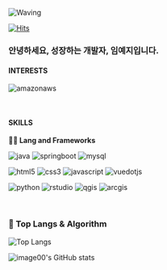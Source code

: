 ![Waving](https://capsule-render.vercel.app/api?type=waving&height=200&text=%20%20%20Zoom%20In,%20Image%20World%&fontAlign=40&fontAlignY=40&color=gradient)

[![Hits](https://hits.seeyoufarm.com/api/count/incr/badge.svg?url=https%3A%2F%2Fgithub.com%2Fimage00%2Fhit-counter&count_bg=%23DC4DC3&title_bg=%23555555&icon=&icon_color=%23E7E7E7&title=hits&edge_flat=false)](https://hits.seeyoufarm.com)

### 안녕하세요, 성장하는 개발자, 임예지입니다.

#### INTERESTS

![amazonaws](https://img.shields.io/badge/amazonaws-232F3E.svg?&style=for-the-badge&logo=amazonaws&logoColor=white)

<br />

#### SKILLS

**🧑‍💻 Lang and Frameworks**
<!-- Oracle의 요청으로 Java 로고가 Simple Icons에서 삭제되었기에 대신 OpenJDK의 로고를 사용 -->
![java](https://img.shields.io/badge/java-ffffff.svg?&style=for-the-badge&logo=openjdk&logoColor=black)
![springboot](https://img.shields.io/badge/springboot-6DB33F.svg?&style=for-the-badge&logo=springboot&logoColor=white)
![mysql](https://img.shields.io/badge/mysql-4479A1.svg?&style=for-the-badge&logo=mysql&logoColor=white)

![html5](https://img.shields.io/badge/html5-E34F26.svg?&style=for-the-badge&logo=html5&logoColor=white)
![css3](https://img.shields.io/badge/css3-1572B6.svg?&style=for-the-badge&logo=css3&logoColor=white)
![javascript](https://img.shields.io/badge/javascript-F7DF1E.svg?&style=for-the-badge&logo=javascript&logoColor=white)
![vuedotjs](https://img.shields.io/badge/vue.js-4FC08D.svg?&style=for-the-badge&logo=vuedotjs&logoColor=white)

![python](https://img.shields.io/badge/python-3776AB.svg?&style=for-the-badge&logo=python&logoColor=white)
![rstudio](https://img.shields.io/badge/rstudio-75AADB.svg?&style=for-the-badge&logo=rstudio&logoColor=white)
![qgis](https://img.shields.io/badge/qgis-589632.svg?&style=for-the-badge&logo=qgis&logoColor=white)
![arcgis](https://img.shields.io/badge/arcgis-2C7AC3.svg?&style=for-the-badge&logo=arcgis&logoColor=white)



<br />

### 🚌 Top Langs & Algorithm

![Top Langs](https://github-readme-stats.vercel.app/api/top-langs/?username=image00&layout=compact)

<!--[![Solved.ac
프로필](http://mazassumnida.wtf/api/v2/generate_badge?boj=imkj00)](https://solved.ac/profile/imkj00)-->
![image00's GitHub stats](https://github-readme-stats.vercel.app/api?username=image00&show_icons=true&theme=transparent)

<br />

<!--
**image00/image00** is a ✨ _special_ ✨ repository because its `README.md` (this file) appears on your GitHub profile.

Here are some ideas to get you started:

- 🔭 I’m currently working on ...
- 🌱 I’m currently learning ...
- 👯 I’m looking to collaborate on ...
- 🤔 I’m looking for help with ...
- 💬 Ask me about ...
- 📫 How to reach me: ...
- 😄 Pronouns: ...
- ⚡ Fun fact: ...
-->
